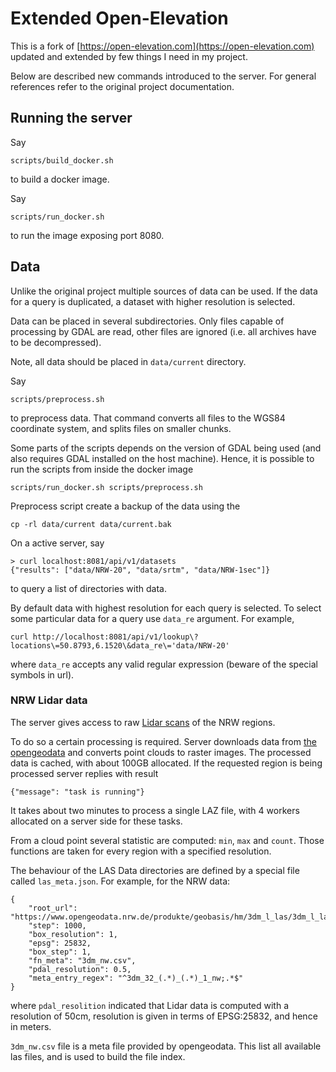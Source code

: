 # Extended Open-Elevation


This is a fork of
[https://open-elevation.com](https://open-elevation.com) updated and
extended by few things I need in my project.

Below are described new commands introduced to the server. For general
references refer to the original project documentation.

## Running the server

Say
```
scripts/build_docker.sh
```
to build a docker image.

Say
```
scripts/run_docker.sh
```
to run the image exposing port 8080.

## Data

Unlike the original project multiple sources of data can be used. If
the data for a query is duplicated, a dataset with higher resolution
is selected.

Data can be placed in several subdirectories. Only files capable of
processing by GDAL are read, other files are ignored (i.e. all
archives have to be decompressed).

Note, all data should be placed in `data/current` directory.

Say
```
scripts/preprocess.sh
```
to preprocess data. That command converts all files to the WGS84
coordinate system, and splits files on smaller chunks.

Some parts of the scripts depends on the version of GDAL being used
(and also requires GDAL installed on the host machine). Hence, it is
possible to run the scripts from inside the docker image
```
scripts/run_docker.sh scripts/preprocess.sh
```

Preprocess script create a backup of the data using the
```
cp -rl data/current data/current.bak
```

On a active server, say
```
> curl localhost:8081/api/v1/datasets
{"results": ["data/NRW-20", "data/srtm", "data/NRW-1sec"]}
```
to query a list of directories with data.

By default data with highest resolution for each query is selected. To
select some particular data for a query use `data_re` argument. For
example,
```
curl http://localhost:8081/api/v1/lookup\?locations\=50.8793,6.1520\&data_re\='data/NRW-20'
```
where `data_re` accepts any valid regular expression (beware of the special
symbols in url).

### NRW Lidar data

The server gives access to raw [Lidar
scans](https://www.tim-online.nrw.de/tim-online2/) of the NRW regions.

To do so a certain processing is required. Server downloads data from
[the
opengeodata](https://www.opengeodata.nrw.de/produkte/geobasis/hm/3dm_l_las/)
and converts point clouds to raster images. The processed data is
cached, with about 100GB allocated. If the requested region is being
processed server replies with result
```
{"message": "task is running"}
```

It takes about two minutes to process a single LAZ file, with 4
workers allocated on a server side for these tasks.

From a cloud point several statistic are computed: `min`, `max` and
`count`. Those functions are taken for every region with a specified
resolution.

The behaviour of the LAS Data directories are defined by a special
file called `las_meta.json`. For example, for the NRW data:
```
{
    "root_url": "https://www.opengeodata.nrw.de/produkte/geobasis/hm/3dm_l_las/3dm_l_las/3dm_32_%s_%s_1_nw.laz",
    "step": 1000,
    "box_resolution": 1,
    "epsg": 25832,
    "box_step": 1,
    "fn_meta": "3dm_nw.csv",
    "pdal_resolution": 0.5,
    "meta_entry_regex": "^3dm_32_(.*)_(.*)_1_nw;.*$"
}
```
where `pdal_resolition` indicated that Lidar data is computed with a
resolution of 50cm, resolution is given in terms of EPSG:25832, and
hence in meters.

`3dm_nw.csv` file is a meta file provided by opengeodata. This list
all available las files, and is used to build the file index.
